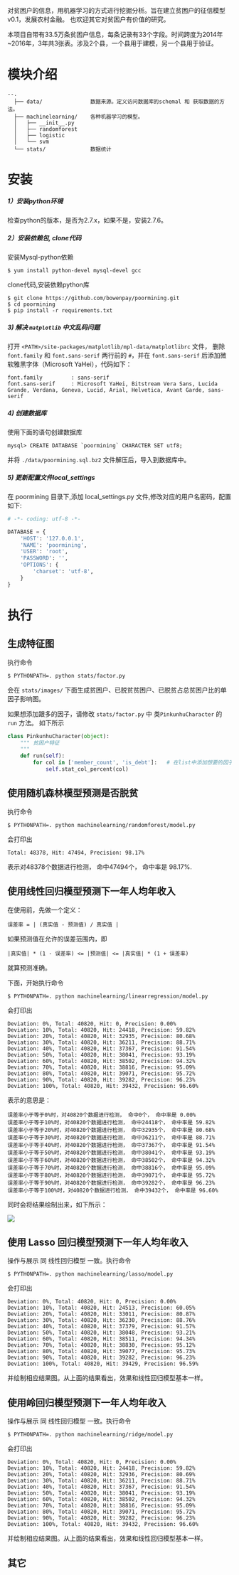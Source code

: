 对贫困户的信息，用机器学习的方式进行挖掘分析。旨在建立贫困户的征信模型v0.1，发展农村金融。 也欢迎其它对贫困户有价值的研究。

本项目自带有33.5万条贫困户信息，每条记录有33个字段。时间跨度为2014年~2016年，3年共3张表。涉及2个县，一个县用于建模，另一个县用于验证。

# 模块介绍

```
--.
  ├── data/               数据来源。定义访问数据库的schemal 和 获取数据的方法。
  ├── machinelearning/    各种机器学习的模型。
  │   ├── __init__.py
  │   ├── randomforest
  │   ├── logistic
  │   └── svm
  └── stats/              数据统计
```


# 安装

##### 1）安装python环境 

检查python的版本，是否为2.7.x，如果不是，安装2.7.6。


##### 2）安装依赖包, clone代码

安装Mysql-python依赖
    
    $ yum install python-devel mysql-devel gcc

clone代码,安装依赖python库

    $ git clone https://github.com/bowenpay/poormining.git
    $ cd poormining
    $ pip install -r requirements.txt

##### 3) 解决 `matplotlib` 中文乱码问题

打开 `<PATH>/site-packages/matplotlib/mpl-data/matplotlibrc` 文件，
删除 `font.family` 和 `font.sans-serif` 两行前的 `#`，并在 `font.sans-serif` 后添加微软雅黑字体（Microsoft YaHei），代码如下：

    font.family         : sans-serif
    font.sans-serif     : Microsoft YaHei, Bitstream Vera Sans, Lucida Grande, Verdana, Geneva, Lucid, Arial, Helvetica, Avant Garde, sans-serif

##### 4) 创建数据库

使用下面的语句创建数据库

    mysql> CREATE DATABASE `poormining` CHARACTER SET utf8;

并将 `./data/poormining.sql.bz2` 文件解压后，导入到数据库中。

##### 5) 更新配置文件local_settings

在 poormining 目录下,添加 local_settings.py 文件,修改对应的用户名密码，配置如下:

```python
# -*- coding: utf-8 -*-

DATABASE = {
    'HOST': '127.0.0.1',
    'NAME': 'poormining',
    'USER': 'root',
    'PASSWORD': '',
    'OPTIONS': {
        'charset': 'utf-8',
    }
}
```

# 执行

## 生成特征图

执行命令 

    $ PYTHONPATH=. python stats/factor.py

会在 `stats/images/` 下面生成贫困户、已脱贫贫困户、已脱贫占总贫困户比的单因子影响图。

如果想添加跟多的因子，请修改 `stats/factor.py` 中 类`PinkunhuCharacter` 的 `run` 方法。 如下所示

```python
class PinkunhuCharacter(object):
    """ 贫困户特征
    """
    def run(self):
        for col in ['member_count', 'is_debt']:   # 在list中添加想要的因子
            self.stat_col_percent(col)
```

## 使用随机森林模型预测是否脱贫

执行命令

    $ PYTHONPATH=. python machinelearning/randomforest/model.py


会打印出

    Total: 48378, Hit: 47494, Precision: 98.17%

表示对48378个数据进行检测， 命中47494个， 命中率是 98.17%.

## 使用线性回归模型预测下一年人均年收入

在使用前，先做一个定义：

    误差率 = | (真实值 - 预测值) / 真实值 |

如果预测值在允许的误差范围内，即

    |真实值| * (1 - 误差率) <= |预测值| <= |真实值| * (1 + 误差率)

就算预测准确。

下面，开始执行命令

    $ PYTHONPATH=. python machinelearning/linearregression/model.py

会打印出

    Deviation: 0%, Total: 40820, Hit: 0, Precision: 0.00%
    Deviation: 10%, Total: 40820, Hit: 24418, Precision: 59.82%
    Deviation: 20%, Total: 40820, Hit: 32935, Precision: 80.68%
    Deviation: 30%, Total: 40820, Hit: 36211, Precision: 88.71%
    Deviation: 40%, Total: 40820, Hit: 37367, Precision: 91.54%
    Deviation: 50%, Total: 40820, Hit: 38041, Precision: 93.19%
    Deviation: 60%, Total: 40820, Hit: 38502, Precision: 94.32%
    Deviation: 70%, Total: 40820, Hit: 38816, Precision: 95.09%
    Deviation: 80%, Total: 40820, Hit: 39071, Precision: 95.72%
    Deviation: 90%, Total: 40820, Hit: 39282, Precision: 96.23%
    Deviation: 100%, Total: 40820, Hit: 39432, Precision: 96.60%

表示的意思是：
    
    误差率小于等于0%时，对40820个数据进行检测， 命中0个， 命中率是 0.00%
    误差率小于等于10%时，对40820个数据进行检测， 命中24418个， 命中率是 59.82%
    误差率小于等于20%时，对40820个数据进行检测， 命中32935个， 命中率是 80.68%
    误差率小于等于30%时，对40820个数据进行检测， 命中36211个， 命中率是 88.71%
    误差率小于等于40%时，对40820个数据进行检测， 命中37367个， 命中率是 91.54%
    误差率小于等于50%时，对40820个数据进行检测， 命中38041个， 命中率是 93.19%
    误差率小于等于60%时，对40820个数据进行检测， 命中38502个， 命中率是 94.32%
    误差率小于等于70%时，对40820个数据进行检测， 命中38816个， 命中率是 95.09%
    误差率小于等于80%时，对40820个数据进行检测， 命中39071个， 命中率是 95.72%
    误差率小于等于90%时，对40820个数据进行检测， 命中39282个， 命中率是 96.23%
    误差率小于等于100%时，对40820个数据进行检测， 命中39432个， 命中率是 96.60%

同时会将结果绘制出来，如下所示：

![](assets/images/linearregression.jpg?raw=true)


## 使用 Lasso 回归模型预测下一年人均年收入

操作与展示 同 线性回归模型 一致。执行命令

    $ PYTHONPATH=. python machinelearning/lasso/model.py

会打印出

    Deviation: 0%, Total: 40820, Hit: 0, Precision: 0.00%
    Deviation: 10%, Total: 40820, Hit: 24513, Precision: 60.05%
    Deviation: 20%, Total: 40820, Hit: 33011, Precision: 80.87%
    Deviation: 30%, Total: 40820, Hit: 36230, Precision: 88.76%
    Deviation: 40%, Total: 40820, Hit: 37379, Precision: 91.57%
    Deviation: 50%, Total: 40820, Hit: 38048, Precision: 93.21%
    Deviation: 60%, Total: 40820, Hit: 38511, Precision: 94.34%
    Deviation: 70%, Total: 40820, Hit: 38830, Precision: 95.12%
    Deviation: 80%, Total: 40820, Hit: 39077, Precision: 95.73%
    Deviation: 90%, Total: 40820, Hit: 39282, Precision: 96.23%
    Deviation: 100%, Total: 40820, Hit: 39429, Precision: 96.59%

并绘制相应结果图。从上面的结果看出，效果和线性回归模型基本一样。


## 使用岭回归模型预测下一年人均年收入

操作与展示 同 线性回归模型 一致。执行命令

    $ PYTHONPATH=. python machinelearning/ridge/model.py

会打印出

    Deviation: 0%, Total: 40820, Hit: 0, Precision: 0.00%
    Deviation: 10%, Total: 40820, Hit: 24418, Precision: 59.82%
    Deviation: 20%, Total: 40820, Hit: 32936, Precision: 80.69%
    Deviation: 30%, Total: 40820, Hit: 36211, Precision: 88.71%
    Deviation: 40%, Total: 40820, Hit: 37367, Precision: 91.54%
    Deviation: 50%, Total: 40820, Hit: 38041, Precision: 93.19%
    Deviation: 60%, Total: 40820, Hit: 38502, Precision: 94.32%
    Deviation: 70%, Total: 40820, Hit: 38816, Precision: 95.09%
    Deviation: 80%, Total: 40820, Hit: 39071, Precision: 95.72%
    Deviation: 90%, Total: 40820, Hit: 39282, Precision: 96.23%
    Deviation: 100%, Total: 40820, Hit: 39432, Precision: 96.60%

并绘制相应结果图。从上面的结果看出，效果和线性回归模型基本一样。
    
## 其它







